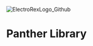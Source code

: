 ![ElectroRexLogo_Github](https://github.com/user-attachments/assets/1e90ab43-f840-40a9-8af7-10e5c5ff8517)

# Panther Library
